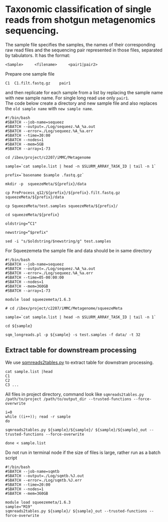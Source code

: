 # Taxonomic classification of single reads from shotgun metagenomics sequencing.

The sample file specifies the samples, the names of their corresponding raw read files and the sequencing pair represented in those files, separated by tabulators.
It has the format: 
```
<Sample>	 <filename> 	<pair1|pair2>	
```
Prepare one sample file  
```
C1	C1.filt.fastq.gz	pair1
```
and then replicate for each sample from a list by replacing the sample name  with new sample name.
For single long read use only `pair1`.  
The code below create a directory and new sample file and also replaces the `old sample name` with `new sample name`.

```
#!/bin/bash
#SBATCH --job-name=sequeez
#SBATCH --output=./Log/sequeez.%A_%a.out
#SBATCH --error=./Log/sequeez.%A_%a.err
#SBATCH --time=30:00
#SBATCH --nodes=1
#SBATCH --mem=5GB
#SBATCH --array=1-73

cd /ibex/project/c2207/iMMC/Metagenome

sample=`cat sample.list | head -n $SLURM_ARRAY_TASK_ID | tail -n 1`

prefix=`basename $sample .fastq.gz`

mkdir -p  squeezeMeta/${prefix}/data

cp PreProcess_q12/${prefix}/${prefix}.filt.fastq.gz squeezeMeta/${prefix}/data

cp SqueezeMeta/test.samples squeezeMeta/${prefix}/

cd squeezeMeta/${prefix}

oldstring=“C1"

newstring=“$prefix"

sed -i "s/$oldstring/$newstring/g" test.samples
```
For Squeezemeta the sample file and data should be in same directory 
```
#!/bin/bash
#SBATCH --job-name=sequeez
#SBATCH --output=./Log/sequeez.%A_%a.out
#SBATCH --error=./Log/sequeez.%A_%a.err
#SBATCH --time=05-00:00:00
#SBATCH --nodes=1
#SBATCH --mem=360GB
#SBATCH --array=1-73

module load squeezemeta/1.6.3

# cd /ibex/project/c2207/iMMC/Metagenome/squeezeMeta

sample=`cat sample.list | head -n $SLURM_ARRAY_TASK_ID | tail -n 1`

cd ${sample}

sqm_longreads.pl -p ${sample} -s test.samples -f data/ -t 32
```

## Extract table for downstream processing

We use [sqmreads2tables.py](https://github.com/jtamames/SqueezeMeta/blob/master/utils/sqmreads2tables.py) to extract table for downstram processing.
```
cat sample.list |head
C1
C2
C3 ...
```
All files in project directory, command look like `sqmreads2tables.py /path/to/project /path/to/output_dir --trusted-functions --force-overwrite`
```
i=0
while ((i++)); read -r sample
do  

sqmreads2tables.py ${sample}/${sample}/ ${sample}/${sample}_out --trusted-functions --force-overwrite
        
done < sample.list
```
Do not run in terminal node if the size of files is large, rather run as a batch script

```
#!/bin/bash
#SBATCH --job-name=sqmtb
#SBATCH --output=./Log/sqmtb.%J.out
#SBATCH --error=./Log/sqmtb.%J.err
#SBATCH --time=20:00
#SBATCH --nodes=1
#SBATCH --mem=360GB

module load squeezemeta/1.6.3
sample="M19"
sqmreads2tables.py ${sample}/ ${sample}_out --trusted-functions --force-overwrite
```
